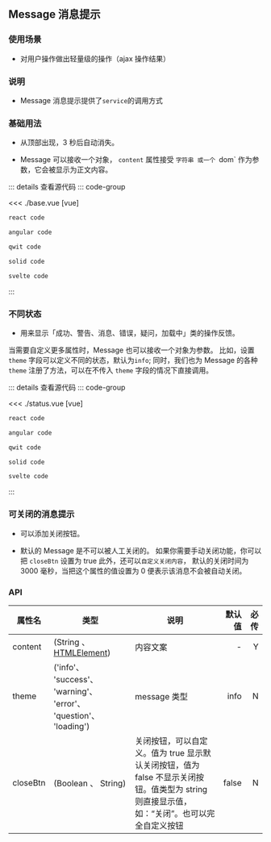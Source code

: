 <script setup>
import baseDemo from './base.vue'
import statusDemo from './status.vue'
import closeDemo from './close.vue'
</script>

## Message 消息提示

### 使用场景

- 对用户操作做出轻量级的操作（ajax 操作结果）

### 说明

- Message 消息提示提供了`service`的调用方式

### 基础用法

- 从顶部出现，3 秒后自动消失。

- Message 可以接收一个对象， `content` 属性接受 `字符串 或一个 `dom` 作为参数，它会被显示为正文内容。

<baseDemo />

::: details 查看源代码
::: code-group

<<< ./base.vue [vue]

```md [react]
react code
```

```md [angular]
angular code
```

```sh [qwit]
qwit code
```

```sh [solid]
solid code
```

```sh [svelte]
svelte code
```

:::

### 不同状态

- 用来显示「成功、警告、消息、错误，疑问，加载中」类的操作反馈。

当需要自定义更多属性时，Message 也可以接收一个对象为参数。 比如，设置 `theme` 字段可以定义不同的状态，默认为`info`; 同时，我们也为 Message 的各种 `theme` 注册了方法，可以在不传入 `theme` 字段的情况下直接调用。

<statusDemo />

::: details 查看源代码
::: code-group

<<< ./status.vue [vue]

```md [react]
react code
```

```md [angular]
angular code
```

```sh [qwit]
qwit code
```

```sh [solid]
solid code
```

```sh [svelte]
svelte code
```

:::

### 可关闭的消息提示

- 可以添加关闭按钮。

- 默认的 Message 是不可以被人工关闭的。 如果你需要手动关闭功能，你可以把 `closeBtn` 设置为 true 此外，还可以`自定义关闭内容`， 默认的关闭时间为 3000 毫秒，当把这个属性的值设置为 0 便表示该消息不会被自动关闭。

<closeDemo />

### API

| 属性名   | 类型                                                                                    | 说明                                                                                                                                        | 默认值 | 必传 |
| -------- | --------------------------------------------------------------------------------------- | ------------------------------------------------------------------------------------------------------------------------------------------- | -----: | ---: |
| content  | (String 、 [HTMLElement](https://developer.mozilla.org/zh-CN/docs/Web/API/HTMLElement)) | 内容文案                                                                                                                                    |      - |    Y |
| theme    | ('info'、 'success'、 'warning'、 'error'、 'question'、 'loading')                     | message 类型                                                                                                                                |   info |    N |
| closeBtn | (Boolean 、 String)                                                                     | 关闭按钮，可以自定义。值为 true 显示默认关闭按钮，值为 false 不显示关闭按钮。值类型为 string 则直接显示值，如：“关闭”。也可以完全自定义按钮 |  false |    N |
